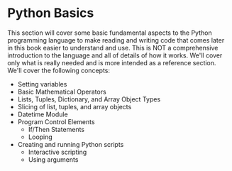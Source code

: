 # Python Basics

This section will cover some basic fundamental aspects to the Python
programming language to make reading and writing code that comes
later in this book easier to understand and use. This is NOT a
comprehensive introduction to the language and all of details of how
it works. We'll cover only what is really needed and is more intended
as a reference section. We'll cover the following concepts:
* Setting variables
* Basic Mathematical Operators
* Lists, Tuples, Dictionary, and Array Object Types
* Slicing of list, tuples, and array objects
* Datetime Module
* Program Control Elements
  - If/Then Statements
  - Looping
* Creating and running Python scripts
  - Interactive scripting
  - Using arguments
